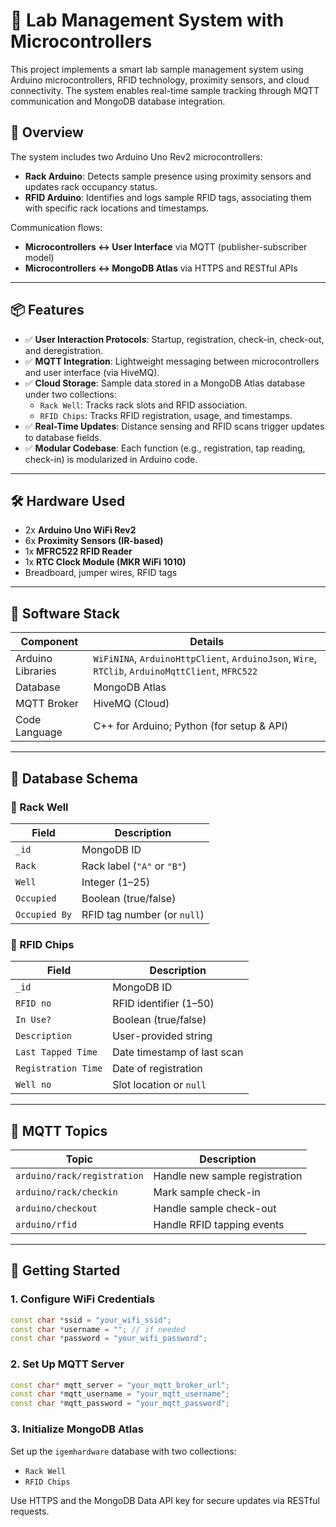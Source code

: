 # 🧪 Lab Management System with Microcontrollers

This project implements a smart lab sample management system using Arduino microcontrollers, RFID technology, proximity sensors, and cloud connectivity. The system enables real-time sample tracking through MQTT communication and MongoDB database integration.

## 🔧 Overview

The system includes two Arduino Uno Rev2 microcontrollers:
- **Rack Arduino**: Detects sample presence using proximity sensors and updates rack occupancy status.
- **RFID Arduino**: Identifies and logs sample RFID tags, associating them with specific rack locations and timestamps.

Communication flows:
- **Microcontrollers ↔ User Interface** via MQTT (publisher-subscriber model)
- **Microcontrollers ↔ MongoDB Atlas** via HTTPS and RESTful APIs

---

## 📦 Features

- ✅ **User Interaction Protocols**: Startup, registration, check-in, check-out, and deregistration.
- ✅ **MQTT Integration**: Lightweight messaging between microcontrollers and user interface (via HiveMQ).
- ✅ **Cloud Storage**: Sample data stored in a MongoDB Atlas database under two collections:
  - `Rack Well`: Tracks rack slots and RFID association.
  - `RFID Chips`: Tracks RFID registration, usage, and timestamps.
- ✅ **Real-Time Updates**: Distance sensing and RFID scans trigger updates to database fields.
- ✅ **Modular Codebase**: Each function (e.g., registration, tap reading, check-in) is modularized in Arduino code.

---

## 🛠️ Hardware Used

- 2x **Arduino Uno WiFi Rev2**
- 6x **Proximity Sensors (IR-based)**
- 1x **MFRC522 RFID Reader**
- 1x **RTC Clock Module (MKR WiFi 1010)**
- Breadboard, jumper wires, RFID tags

---

## 🧰 Software Stack

| Component         | Details                         |
|------------------|---------------------------------|
| Arduino Libraries | `WiFiNINA`, `ArduinoHttpClient`, `ArduinoJson`, `Wire`, `RTClib`, `ArduinoMqttClient`, `MFRC522` |
| Database          | MongoDB Atlas                   |
| MQTT Broker       | HiveMQ (Cloud)                  |
| Code Language     | C++ for Arduino; Python (for setup & API) |

---

## 📑 Database Schema

### 📁 Rack Well
| Field         | Description                                |
|---------------|--------------------------------------------|
| `_id`         | MongoDB ID                                  |
| `Rack`        | Rack label (`"A"` or `"B"`)                |
| `Well`        | Integer (1–25)                              |
| `Occupied`    | Boolean (true/false)                        |
| `Occupied By` | RFID tag number (or `null`)                |

### 📁 RFID Chips
| Field            | Description                              |
|------------------|------------------------------------------|
| `_id`            | MongoDB ID                               |
| `RFID no`        | RFID identifier (1–50)                   |
| `In Use?`        | Boolean (true/false)                     |
| `Description`    | User-provided string                     |
| `Last Tapped Time` | Date timestamp of last scan             |
| `Registration Time` | Date of registration                    |
| `Well no`        | Slot location or `null`                  |

---

## 🔗 MQTT Topics

| Topic                        | Description                         |
|-----------------------------|-------------------------------------|
| `arduino/rack/registration` | Handle new sample registration      |
| `arduino/rack/checkin`      | Mark sample check-in                |
| `arduino/checkout`          | Handle sample check-out             |
| `arduino/rfid`              | Handle RFID tapping events          |

---

## 🚀 Getting Started

### 1. Configure WiFi Credentials
```cpp
const char *ssid = "your_wifi_ssid";
const char *username = ""; // if needed
const char *password = "your_wifi_password";
```
### 2. Set Up MQTT Server
```cpp
const char* mqtt_server = "your_mqtt_broker_url";
const char *mqtt_username = "your_mqtt_username";
const char *mqtt_password = "your_mqtt_password";
```
### 3. Initialize MongoDB Atlas  
Set up the `igemhardware` database with two collections:

- `Rack Well`  
- `RFID Chips`

Use HTTPS and the MongoDB Data API key for secure updates via RESTful requests.
